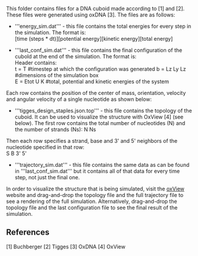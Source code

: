 This folder contains files for a DNA cuboid made according to [1] and [2]. These files were generated using oxDNA [3]. The files are as follows: 

* '''energy_sim.dat''' - this file contains the total energies for every step in the simulation. The format is:   
[time (steps * dt)][potential energy][kinetic energy][total energy]   

* '''last_conf_sim.dat''' - this file contains the final configuration of the cubold at the end of the simulation. The format is:    
Header contains:   
t = T #timestep at which the configuration was generated
b = Lz Ly Lz #dimensions of the simulation box   
E = Etot U K #total, potential and kinetic energies of the system  

Each row contains the position of the center of mass, orientation, velocity and angular velocity of a single nucleotide as shown below:    

* '''tigges_design_staples.json.top''' - this file contains the topology of the cuboid. It can be used to visualize the structure with OxView [4] (see below). The first row contains the total number of nucleotides (N) and the number of strands (Ns): 
N Ns

Then each row specifies a strand, base and 3' and 5' neighbors of the nucleotide specified in that row:   
S B 3' 5'   

* '''trajectory_sim.dat''' - this file contains the same data as can be found in '''last_conf_sim.dat''' but it contains all of that data for every time step, not just the final one.   

In order to visualize the structure that is being simulated, visit the [oxView]() website and drag-and-drop the topology file and the full trajectory file to see a rendering of the full simulation. Alternatively, drag-and-drop the topology file and the last configuration file to see the final result of the simulation. 



## References
[1] Buchberger
[2] Tigges
[3] OxDNA
[4] OxView
